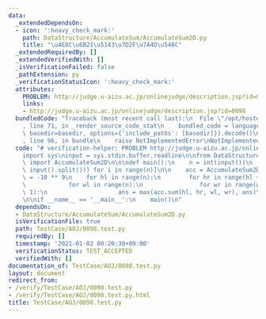 ```yaml
---
data:
  _extendedDependsOn:
  - icon: ':heavy_check_mark:'
    path: DataStructure/AccumulateSum/AccumulateSum2D.py
    title: "\u4E8C\u6B21\u5143\u7D2F\u7A4D\u548C"
  _extendedRequiredBy: []
  _extendedVerifiedWith: []
  _isVerificationFailed: false
  _pathExtension: py
  _verificationStatusIcon: ':heavy_check_mark:'
  attributes:
    PROBLEM: http://judge.u-aizu.ac.jp/onlinejudge/description.jsp?id=0098
    links:
    - http://judge.u-aizu.ac.jp/onlinejudge/description.jsp?id=0098
  bundledCode: "Traceback (most recent call last):\n  File \"/opt/hostedtoolcache/Python/3.10.4/x64/lib/python3.10/site-packages/onlinejudge_verify/documentation/build.py\"\
    , line 71, in _render_source_code_stat\n    bundled_code = language.bundle(stat.path,\
    \ basedir=basedir, options={'include_paths': [basedir]}).decode()\n  File \"/opt/hostedtoolcache/Python/3.10.4/x64/lib/python3.10/site-packages/onlinejudge_verify/languages/python.py\"\
    , line 96, in bundle\n    raise NotImplementedError\nNotImplementedError\n"
  code: "# verification-helper: PROBLEM http://judge.u-aizu.ac.jp/onlinejudge/description.jsp?id=0098\n\
    import sys\ninput = sys.stdin.buffer.readline\n\nfrom DataStructure.AccumulateSum.AccumulateSum2D\
    \ import AccumulateSum2D\n\n\ndef main():\n    n = int(input())\n    a = [list(map(int,\
    \ input().split())) for i in range(n)]\n\n    acc = AccumulateSum2D(a)\n    ans\
    \ = -10 ** 9\n    for hl in range(n):\n        for hr in range(hl + 1, n + 1):\n\
    \            for wl in range(n):\n                for wr in range(wl + 1, n +\
    \ 1):\n                    ans = max(acc.sum(hl, hr, wl, wr), ans)\n    print(ans)\n\
    \n\nif __name__ == '__main__':\n    main()\n"
  dependsOn:
  - DataStructure/AccumulateSum/AccumulateSum2D.py
  isVerificationFile: true
  path: TestCase/AOJ/0098.test.py
  requiredBy: []
  timestamp: '2021-01-02 00:20:38+09:00'
  verificationStatus: TEST_ACCEPTED
  verifiedWith: []
documentation_of: TestCase/AOJ/0098.test.py
layout: document
redirect_from:
- /verify/TestCase/AOJ/0098.test.py
- /verify/TestCase/AOJ/0098.test.py.html
title: TestCase/AOJ/0098.test.py
---
```

